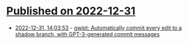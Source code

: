 # [Published on 2022-12-31](index.md)

* [2022-12-31, 14:03:53](https://lobste.rs/s/p5sm4a/gwipt_automatically_commit_every_edit) - [gwipt: Automatically commit every edit to a shadow branch, with GPT-3-generated commit messages](https://github.com/benwr/gwipt)
